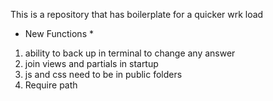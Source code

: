 This is a repository that has boilerplate for a quicker wrk load

* New Functions *

1. ability to back up in terminal to change any answer
2. join views and partials in startup
3. js and css need to be in public folders
4. Require path





